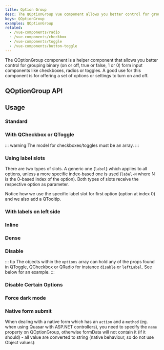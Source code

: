 ```yaml
---
title: Option Group
desc: The QOptionGroup Vue component allows you better control for grouping binary form input components like checkboxes, radios or toggles.
keys: QOptionGroup
examples: QOptionGroup
related:
  - /vue-components/radio
  - /vue-components/checkbox
  - /vue-components/toggle
  - /vue-components/button-toggle
---
```


The QOptionGroup component is a helper component that allows you better control for grouping binary (on or off, true or false, 1 or 0) form input components like checkboxes, radios or toggles. A good use for this component is for offering a set of options or settings to turn on and off.

## QOptionGroup API

<doc-api file="QOptionGroup" />

## Usage

### Standard

<doc-example title="Standard" file="Standard" />

### With QCheckbox or QToggle

<doc-example title="With checkboxes" file="Checkbox" />

::: warning
The model for checkboxes/toggles must be an array.
:::

<doc-example title="With toggles" file="Toggle" />

### Using label slots <q-badge align="top" color="brand-primary" label="v2.2+" />

There are two types of slots. A generic one (`label`) which applies to all options, unless a more specific index-based one is used (`label-N` where N is the 0-based index of the option). Both types of slots receive the respective option as parameter.

Notice how we use the specific label slot for first option (option at index 0) and we also add a QTooltip.

<doc-example title="Label slots" file="LabelSlots" />

### With labels on left side

<doc-example title="With option labels on the left side" file="Label" />

### Inline

<doc-example title="Inline" file="Inline" />

### Dense

<doc-example title="Dense and inline" file="DenseInline" />

### Disable

<doc-example title="Disabled" file="Disable" />

::: tip
The objects within the `options` array can hold any of the props found in QToggle, QCheckbox or QRadio for instance `disable` or `leftLabel`. See below for an example.
:::

### Disable Certain Options

<doc-example title="Disable Certain Options" file="DisableCertainOptions" />

### Force dark mode

<doc-example title="Force dark mode" file="Dark" dark />

### Native form submit

When dealing with a native form which has an `action` and a `method` (eg. when using Quasar with ASP.NET controllers), you need to specify the `name` property on QOptionGroup, otherwise formData will not contain it (if it should) - all value are converted to string (native behaviour, so do not use Object values):

<doc-example title="Native form" file="NativeForm" />
